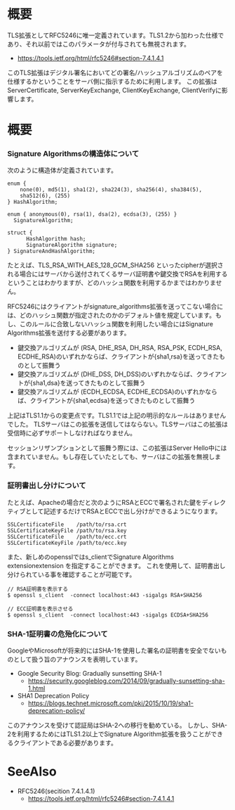 # 概要
TLS拡張としてRFC5246に唯一定義されています。TLS1.2から加わった仕様であり、それ以前ではこのパラメータが付与されても無視されます。
- https://tools.ietf.org/html/rfc5246#section-7.4.1.4.1

このTLS拡張はデジタル署名においてどの署名/ハッシュアルゴリズムのペアを仕様するかということをサーバ側に指示するために利用します。
この拡張はServerCertificate, ServerKeyExchange, ClientKeyExchange, ClientVerifyに影響します。

# 概要

### Signature Algorithmsの構造体について

次のように構造体が定義されています。
```
enum {
    none(0), md5(1), sha1(2), sha224(3), sha256(4), sha384(5),
    sha512(6), (255)
} HashAlgorithm;

enum { anonymous(0), rsa(1), dsa(2), ecdsa(3), (255) }
  SignatureAlgorithm;

struct {
      HashAlgorithm hash;
      SignatureAlgorithm signature;
} SignatureAndHashAlgorithm;
```

たとえば、TLS_RSA_WITH_AES_128_GCM_SHA256 といったcipherが選択される場合にはサーバから送付されてくるサーバ証明書や鍵交換でRSAを利用するということはわかりますが、どのハッシュ関数を利用するかまではわかりません。

RFC5246にはクライアントがsignature_algorithms拡張を送ってこない場合には、どのハッシュ関数が指定されたのかのデフォルト値を規定しています。もし、このルールに合致しないハッシュ関数を利用したい場合にはSignature Algorithms拡張を送付する必要があります。
- 鍵交換アルゴリズムが (RSA, DHE_RSA, DH_RSA, RSA_PSK, ECDH_RSA, ECDHE_RSA)のいずれかならば、クライアントが{sha1,rsa}を送ってきたものとして振舞う
- 鍵交換アルゴリズムが (DHE_DSS, DH_DSS)のいずれかならば、クライアントが{sha1,dsa}を送ってきたものとして振舞う
- 鍵交換アルゴリズムが (ECDH_ECDSA, ECDHE_ECDSA)のいずれかならば、クライアントが{sha1,ecdsa}を送ってきたものとして振舞う

上記はTLS1.1からの変更点です。TLS1.1では上記の明示的なルールはありませんでした。
TLSサーバはこの拡張を送信してはならない。TLSサーバはこの拡張は受信時に必ずサポートしなければなりません。

セッションリザンプションとして振舞う際には、この拡張はServer Hello中には含まれていません。もし存在していたとしても、サーバはこの拡張を無視します。

### 証明書出し分けについて

たとえば、Apacheの場合だと次のようにRSAとECCで署名された鍵をディレクティブとして記述するだけでRSAとECCで出し分けができるようになります。
```
SSLCertificateFile    /path/to/rsa.crt
SSLCertificateKeyFile /path/to/rsa.key
SSLCertificateFile    /path/to/ecc.crt
SSLCertificateKeyFile /path/to/ecc.key
```

また、新しめのopensslではs_clientでSignature Algorithms extensionextension を指定することができます。
これを使用して、証明書出し分けられている事を確認することが可能です。
```
// RSA証明書を表示する
$ openssl s_client  -connect localhost:443 -sigalgs RSA+SHA256

// ECC証明書を表示させる
$ openssl s_client  -connect localhost:443 -sigalgs ECDSA+SHA256 
```

### SHA-1証明書の危殆化について
GoogleやMicrosoftが将来的にはSHA-1を使用した署名の証明書を安全でないものとして扱う旨のアナウンスを表明しています。
- Google Security Blog: Gradually sunsetting SHA-1
  - https://security.googleblog.com/2014/09/gradually-sunsetting-sha-1.html
- SHA1 Deprecation Policy
  - https://blogs.technet.microsoft.com/pki/2015/10/19/sha1-deprecation-policy/

このアナウンスを受けて認証局はSHA-2への移行を勧めている。
しかし、SHA-2を利用するためにはTLS1.2以上でSignature Algorithm拡張を扱うことができるクライアントである必要があります。

# SeeAlso
- RFC5246(secition 7.4.1.4.1)
  - https://tools.ietf.org/html/rfc5246#section-7.4.1.4.1

